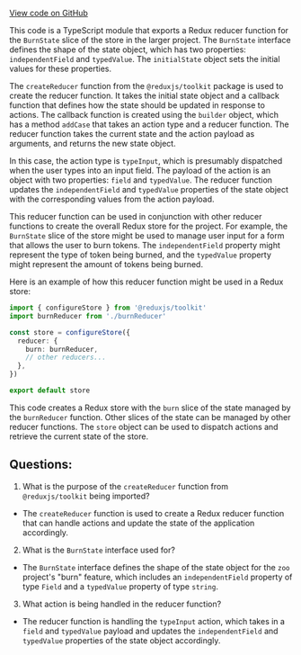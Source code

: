 [View code on GitHub](zoo-labs/zoo/blob/master/core/src/state/burn/reducer.ts)

This code is a TypeScript module that exports a Redux reducer function for the `BurnState` slice of the store in the larger project. The `BurnState` interface defines the shape of the state object, which has two properties: `independentField` and `typedValue`. The `initialState` object sets the initial values for these properties.

The `createReducer` function from the `@reduxjs/toolkit` package is used to create the reducer function. It takes the initial state object and a callback function that defines how the state should be updated in response to actions. The callback function is created using the `builder` object, which has a method `addCase` that takes an action type and a reducer function. The reducer function takes the current state and the action payload as arguments, and returns the new state object.

In this case, the action type is `typeInput`, which is presumably dispatched when the user types into an input field. The payload of the action is an object with two properties: `field` and `typedValue`. The reducer function updates the `independentField` and `typedValue` properties of the state object with the corresponding values from the action payload.

This reducer function can be used in conjunction with other reducer functions to create the overall Redux store for the project. For example, the `BurnState` slice of the store might be used to manage user input for a form that allows the user to burn tokens. The `independentField` property might represent the type of token being burned, and the `typedValue` property might represent the amount of tokens being burned.

Here is an example of how this reducer function might be used in a Redux store:

```typescript
import { configureStore } from '@reduxjs/toolkit'
import burnReducer from './burnReducer'

const store = configureStore({
  reducer: {
    burn: burnReducer,
    // other reducers...
  },
})

export default store
```

This code creates a Redux store with the `burn` slice of the state managed by the `burnReducer` function. Other slices of the state can be managed by other reducer functions. The `store` object can be used to dispatch actions and retrieve the current state of the store.
## Questions: 
 1. What is the purpose of the `createReducer` function from `@reduxjs/toolkit` being imported?
- The `createReducer` function is used to create a Redux reducer function that can handle actions and update the state of the application accordingly.

2. What is the `BurnState` interface used for?
- The `BurnState` interface defines the shape of the state object for the `zoo` project's "burn" feature, which includes an `independentField` property of type `Field` and a `typedValue` property of type `string`.

3. What action is being handled in the reducer function?
- The reducer function is handling the `typeInput` action, which takes in a `field` and `typedValue` payload and updates the `independentField` and `typedValue` properties of the state object accordingly.